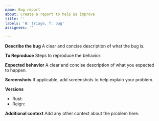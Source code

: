 ```yaml
---
name: Bug report
about: Create a report to help us improve
title: ''
labels: 'W: triage, T: bug'
assignees: ''

---
```


**Describe the bug**
A clear and concise description of what the bug is.

**To Reproduce**
Steps to reproduce the behavior:

**Expected behavior**
A clear and concise description of what you expected to happen.

**Screenshots**
If applicable, add screenshots to help explain your problem.

**Versions**
 * Rust:
 * Reign:

**Additional context**
Add any other context about the problem here.
